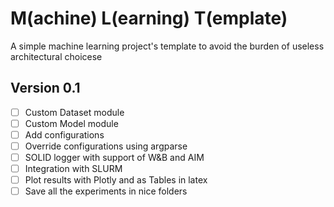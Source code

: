 # M(achine) L(earning) T(emplate)
A simple machine learning project's template to avoid the burden of useless architectural choicese

## Version 0.1
- [ ] Custom Dataset module
- [ ] Custom Model module
- [ ] Add configurations
- [ ] Override configurations using argparse
- [ ] SOLID logger with support of W&B and AIM
- [ ] Integration with SLURM
- [ ] Plot results with Plotly and as Tables in latex
- [ ] Save all the experiments in nice folders
